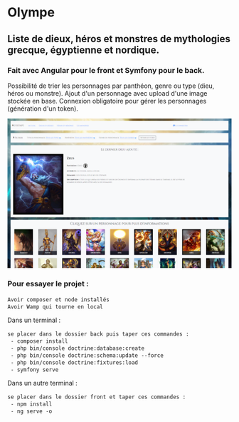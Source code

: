 # Olympe
## Liste de dieux, héros et monstres de mythologies grecque, égyptienne et nordique.

### Fait avec Angular pour le front et Symfony pour le back.

Possibilité de trier les personnages par panthéon, genre ou type (dieu, héros ou monstre).
Ajout d'un personnage avec upload d'une image stockée en base. 
Connexion obligatoire pour gérer les personnages (génération d'un token).

![Screenshot](/front/src/assets/images/BC.PNG)

### Pour essayer le projet : 

~~~
Avoir composer et node installés
Avoir Wamp qui tourne en local
~~~

Dans un terminal : 
~~~
se placer dans le dossier back puis taper ces commandes :
 - composer install 
 - php bin/console doctrine:database:create
 - php bin/console doctrine:schema:update --force
 - php bin/console doctrine:fixtures:load
 - symfony serve
~~~
Dans un autre terminal : 
~~~
se placer dans le dossier front et taper ces commandes :
 - npm install 
 - ng serve -o
~~~

